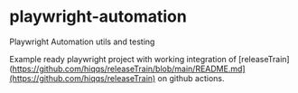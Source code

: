 # playwright-automation
Playwright Automation utils and testing

Example ready playwright project with working integration of [releaseTrain](https://github.com/hiqqs/releaseTrain/blob/main/README.md](https://github.com/hiqqs/releaseTrain) on github actions.
